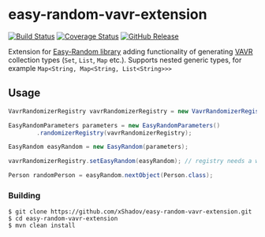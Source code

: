 # easy-random-vavr-extension

[![Build Status](https://travis-ci.com/xShadov/easy-random-vavr-extension.svg?branch=master)](https://travis-ci.org/xShadov/easy-random-vavr-extension)
[![Coverage Status](https://coveralls.io/repos/github/xShadov/easy-random-vavr-extension/badge.svg?branch=master)](https://coveralls.io/github/xShadov/easy-random-vavr-extension?branch=master)
[![GitHub Release](https://img.shields.io/github/release/xShadov/easy-random-vavr-extension.svg)](https://github.com/xShadov/easy-random-vavr-extension/releases)

Extension for [Easy-Random library](https://github.com/j-easy/easy-random) adding functionality of generating [VAVR](https://github.com/vavr-io/vavr) collection types (`Set`, `List`, `Map` etc.). Supports nested generic types, for example `Map<String, Map<String, List<String>>>`

## Usage
```java
VavrRandomizerRegistry vavrRandomizerRegistry = new VavrRandomizerRegistry();

EasyRandomParameters parameters = new EasyRandomParameters()
        .randomizerRegistry(vavrRandomizerRegistry);

EasyRandom easyRandom = new EasyRandom(parameters);

vavrRandomizerRegistry.setEasyRandom(easyRandom); // registry needs a way to random subtypes

Person randomPerson = easyRandom.nextObject(Person.class);
```

### Building

```
$ git clone https://github.com/xShadov/easy-random-vavr-extension.git
$ cd easy-random-vavr-extension
$ mvn clean install
```


